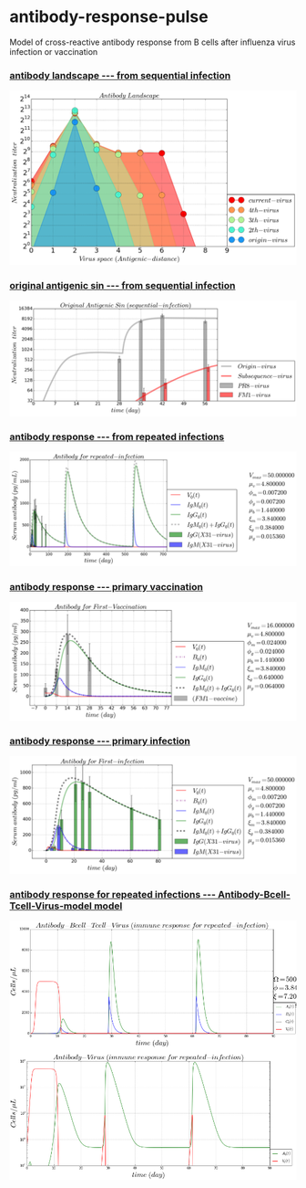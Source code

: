 # antibody-response-pulse
Model of cross-reactive antibody response from B cells after influenza virus infection or vaccination

### [antibody landscape --- from sequential infection](https://github.com/blab/antibody-response-pulse/blob/master/bcell-array/code/VBMG_infection_landscape.ipynb)
![](/bcell-array/figure/Virus-Bcell-IgM-IgG-landscape.png)

### [original antigenic sin --- from sequential infection](https://github.com/blab/antibody-response-pulse/blob/master/bcell-array/code/VBMG_infection_OAS.ipynb)
![](/bcell-array/figure/Virus-Bcell-IgM-IgG-Original-Antigenic-Sin-infection.png)

### [antibody response --- from repeated infections](https://github.com/blab/antibody-response-pulse/blob/master/bcell-array/code/IgM_IgG_repeated_infection.ipynb)
![](/bcell-array/figure/Virus-Bcell-IgM-IgG-repeated-infection.png)

### [antibody response --- primary vaccination](https://github.com/blab/antibody-response-pulse/blob/master/bcell-array/code/VBMG_vaccination_1st.ipynb)
![](/bcell-array/figure/Vaccine-Bcell-IgM-IgG-first-vaccination.png)

### [antibody response --- primary infection](https://github.com/blab/antibody-response-pulse/blob/master/bcell-array/code/VBMG_infection_1st.ipynb)
![](/bcell-array/figure/Virus-Bcell-IgM-IgG-first-infection.png)

### [antibody response for repeated infections --- Antibody-Bcell-Tcell-Virus-model model](https://github.com/blab/antibody-response-pulse/blob/master/bcell-array/code/Antibody_Bcell_Tcell_Virus_model.ipynb)
![](/bcell-array/figure/antibody-response-ABTV.png)
